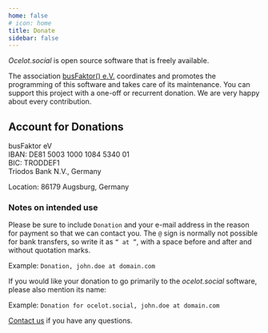 ```yaml
---
home: false
# icon: home
title: Donate
sidebar: false
---
```


*Ocelot.social* is open source software that is freely available.

The association [busFaktor() e.V.](https://busfaktor.org/en/) coordinates and promotes the programming of this software and takes care of its maintenance.
You can support this project with a one-off or recurrent donation.
We are very happy about every contribution.

## Account for Donations

busFaktor eV  
IBAN: DE81 5003 1000 1084 5340 01  
BIC: TRODDEF1  
Triodos Bank N.V., Germany

Location: 86179 Augsburg, Germany

### Notes on intended use

Please be sure to include `Donation` and your e-mail address in the reason for payment so that we can contact you. The `@` sign is normally not possible for bank transfers, so write it as `“ at ”`, with a space before and after and without quotation marks.

Example: `Donation, john.doe at domain.com`

If you would like your donation to go primarily to the *ocelot.social* software, please also mention its name:

Example: `Donation for ocelot.social, john.doe at domain.com`

[Contact us](/en/contact/) if you have any questions.
